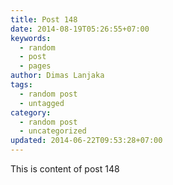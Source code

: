 ```yaml
---
title: Post 148
date: 2014-08-19T05:26:55+07:00
keywords:
  - random
  - post
  - pages
author: Dimas Lanjaka
tags:
  - random post
  - untagged
category:
  - random post
  - uncategorized
updated: 2014-06-22T09:53:28+07:00
---
```

This is content of post 148